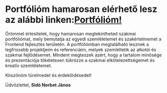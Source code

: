 # Portfólióm hamarosan elérhető lesz az alábbi linken:[Portfólióm!](https://norbertsido.github.io/MyPortfolio/)

Örömmel értesítelek, hogy hamarosan megtekintheted szakmai portfóliómat, mely bemutatja az egyedi szemléletemet és szakértelmemet a Frontend fejlesztés területén.
A portfóliómban megtalálható lesznek a legfrissebb projektjeim és referenciáim, melyek szemléltetik az alkotói és szakmai fejlődésemet. Mindent megteszek azért, hogy a tartalom minősége és prezentációja tökéletesen tükrözze a szakmai elkötelezettségemet és kreatív szemléletemet.

Köszönöm türelmedet és érdeklődésedet!

Üdvözlettel,
**Sidó Norbet János**
